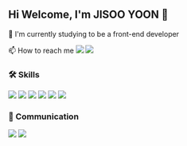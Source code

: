 ## Hi Welcome, I'm JISOO YOON 👋
🌱 I'm currently studying to be a front-end developer

📫 How to reach me
<a href="https://velog.io/@yoonmallang"><img src="https://img.shields.io/badge/Blog-f2f2f2?style=flat-square&logo=Velog&logoColor=20C997"/></a> <a href="mailto:yoonmallang@gmail.com"><img src="https://img.shields.io/badge/Email-f2f2f2?style=flat-square&logo=Gmail&logoColor=EA4335"/></a>

### 🛠️ Skills
<img src="https://img.shields.io/badge/React-f2f2f2?style=flat-square&logo=React&logoColor=61DAFB"/> <img src="https://img.shields.io/badge/React Query-f2f2f2?style=flat-square&logo=React Query&logoColor=FF4154"/> <img src="https://img.shields.io/badge/JavaScript-f2f2f2?style=flat-square&logo=JavaScript&logoColor=F7DF1E"/> <img src="https://img.shields.io/badge/HTML5-f2f2f2?style=flat-square&logo=HTML5&logoColor=E34F26"/> <img src="https://img.shields.io/badge/CSS3-f2f2f2?style=flat-square&logo=CSS3&logoColor=1572B6"/> <img src="https://img.shields.io/badge/Git-f2f2f2?style=flat-square&logo=Git&logoColor=F05032"/>

### 💬 Communication
<img src="https://img.shields.io/badge/GitHub-f2f2f2?style=flat-square&logo=GitHub&logoColor=181717"/> <img src="https://img.shields.io/badge/Figma-f2f2f2?style=flat-square&logo=Figma&logoColor=F24E1E"/>

<!--
- 🔭 I’m currently working on ...
- 🌱 I’m currently learning ...
- 👯 I’m looking to collaborate on ...
- 🤔 I’m looking for help with ...
- 💬 Ask me about ...
- 📫 How to reach me: ...
- 😄 Pronouns: ...
- ⚡ Fun fact: ...
-->
